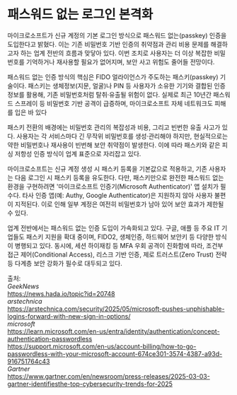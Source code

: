 # 패스워드 없는 로그인 본격화

마이크로소프트가 신규 계정의 기본 로그인 방식으로 패스워드 없는(passkey) 인증을 도입한다고 밝혔다. 이는 기존 비밀번호 기반 인증의 취약점과 관리 비용 문제를 해결하고자 하는 업계 전반의 흐름과 맞닿아 있다. 이번 조치로 사용자는 더 이상 복잡한 비밀번호를 기억하거나 재사용할 필요가 없어지며, 보안 사고 위험도 줄어들 전망이다.

패스워드 없는 인증 방식의 핵심은 FIDO 얼라이언스가 주도하는 패스키(passkey) 기술이다. 패스키는 생체정보(지문, 얼굴)나 PIN 등 사용자가 소유한 기기와 결합된 인증 정보를 활용해, 기존 비밀번호처럼 탈취·유출될 위험이 없다. 실제로 최근 10년간 패스워드 스프레이 등 비밀번호 기반 공격이 급증하며, 마이크로소프트 자체 네트워크도 피해를 입은 바 있다

패스키 전환의 배경에는 비밀번호 관리의 복잡성과 비용, 그리고 빈번한 유출 사고가 있다. 사용자는 각 서비스마다 긴 무작위 비밀번호를 생성·관리해야 하지만, 현실적으로는 약한 비밀번호나 재사용이 빈번해 보안 취약점이 발생한다. 이에 따라 패스키와 같은 피싱 저항성 인증 방식이 업계 표준으로 자리잡고 있다.

마이크로소프트는 신규 계정 생성 시 패스키 등록을 기본값으로 적용하고, 기존 사용자는 다음 로그인 시 패스키 등록을 유도한다. 다만, 패스키만으로 완전한 패스워드 없는 환경을 구현하려면 '마이크로소프트 인증기(Microsoft Authenticator)' 앱 설치가 필수다. 타사 인증 앱(예: Authy, Google Authenticator)은 지원하지 않아 사용자 불편이 지적된다. 이로 인해 일부 계정은 여전히 비밀번호가 남아 있어 보안 효과가 제한될 수 있다.

업계 전반에서는 패스워드 없는 인증 도입이 가속화되고 있다. 구글, 애플 등 주요 IT 기업들도 패스키 지원을 확대 중이며, FIDO2, 생체인증, 하드웨어 보안키 등 다양한 방식이 병행되고 있다. 동시에, 세션 하이재킹 등 MFA 우회 공격이 진화함에 따라, 조건부 접근 제어(Conditional Access), 리스크 기반 인증, 제로 트러스트(Zero Trust) 전략 등 다계층 보안 강화가 필수로 대두되고 있다.

출처:<br>
*GeekNews*<br>https://news.hada.io/topic?id=20748<br>
*arstechnica*<br>https://arstechnica.com/security/2025/05/microsoft-pushes-unphishable-logins-forward-with-new-sign-in-options/<br>
*microsoft*<br>https://learn.microsoft.com/en-us/entra/identity/authentication/concept-authentication-passwordless<br>
https://support.microsoft.com/en-us/account-billing/how-to-go-passwordless-with-your-microsoft-account-674ce301-3574-4387-a93d-916751764c43<br>
*Gartner*<br>https://www.gartner.com/en/newsroom/press-releases/2025-03-03-gartner-identifiesthe-top-cybersecurity-trends-for-2025<br>

